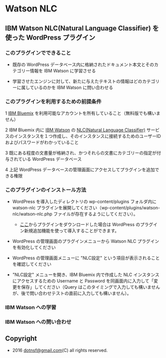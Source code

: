 # Watson NLC 

## IBM Watson NLC(Natural Language Classifier) を使った WordPress プラグイン

### このプラグインでできること

* 既存の WordPress データベース内に格納されたドキュメント本文とそのカテゴリー情報を IBM Watson に学習させる

* 学習させたエンジンに対して、新たに与えたテキストの情報はどのカテゴリーに属しているのかを IBM Watson に問い合わせる

### このプラグインを利用するための前提条件

1 [IBM Bluemix](http://bluemix.net/ "IBM Bluemix") を利用可能なアカウントを所有していること（無料版でも構いません）

2 IBM Bluemix 内に [IBM Watson](http://www.ibm.com/smarterplanet/jp/ja/ibmwatson/ "IBM Watson") の [NLC(Natural Language Classifier)](https://www.ibm.com/watson/developercloud/nl-classifier.html "NLC") サービスのインスタンスを１つ作成し、そのインスタンスに接続するためのユーザーIDおよびパスワードがわかっていること

3 既にある程度の文書量が格納され、かつそれらの文書にカテゴリーの指定が付与されている WordPress データベース

4 上記 WordPress データベースの管理画面にアクセスしてプラグインを追加できる権限

### このプラグインのインストール方法

* WordPress を導入したディレクトリの wp-content/plugins フォルダ内に watson-nlc プラグインを展開してください（wp-content/plugins/watson-nlc/watson-nlc.php ファイルが存在するようにしてください）。

    * [ここ](https://github.com/dotnsf/wordpress_watson_nlc/ "ここ")からプラグインをダウンロードした場合は WordPress のプラグイン新規追加機能を使って導入することができます。

* WordPress の管理画面のプラグインメニューから Watson NLC プラグインを有効化してください

* WordPress の管理画面メニューに "NLC設定" という項目が表示されることを確認してください

* "NLC設定" メニューを開き、IBM Bluemix 内で作成した NLC インスタンスにアクセスするための Username と Password を同画面内に入力して「変更を保存」してください（Query はこのタイミングで入力しても構いませんが、後で問い合わせテストの直前に入力しても構いません）。

### IBM Watson への学習


### IBM Watson への問い合わせ


## Copyright

* 2016 dotnsf@gmail.com(C) all rights reserved.

